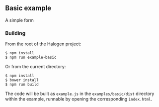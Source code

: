 ## Basic example

A simple form

### Building

From the root of the Halogen project:

```
$ npm install
$ npm run example-basic
```

Or from the current directory:

```
$ npm install
$ bower install
$ npm run build
```

The code will be built as `example.js` in the `examples/basic/dist` directory within the example, runnable by opening the corresponding `index.html`.
